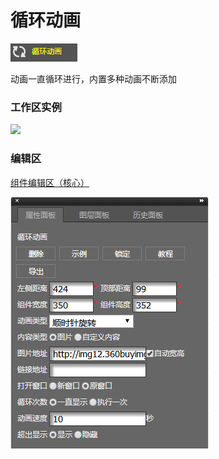 # 循环动画

![](/assets/wwqq_32.jpg)

动画一直循环进行，内置多种动画不断添加

### 工作区实例

![](http://img10.360buyimg.com/cms/jfs/t17446/331/264202175/713166/1eca34ef/5a67eea1N5add6897.gif)

### 编辑区

[组件编辑区（核心）](/chapter1/gong-ju-jie-mian/zu-jian-bian-ji-qu-ff08-he-xin-ff09.md)

![](/assets/QQ32-2.png)

